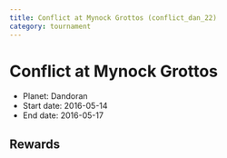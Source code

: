 ```yaml
---
title: Conflict at Mynock Grottos (conflict_dan_22)
category: tournament
---
```

# Conflict at Mynock Grottos

  * Planet: Dandoran
  * Start date: 2016-05-14
  * End date: 2016-05-17

## Rewards

